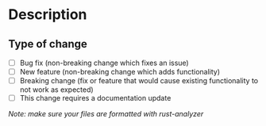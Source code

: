 # Description

<!-- Please include a summary of the change and which issue is fixed. Please also include relevant motivation and context. List any dependencies that are required for this change. -->



## Type of change

<!-- Please put 'x' next to the type of change you are making.
Ex.
- [x] Bug fix (non-breaking change which fixes an issue) -->

- [ ] Bug fix (non-breaking change which fixes an issue)
- [ ] New feature (non-breaking change which adds functionality)
- [ ] Breaking change (fix or feature that would cause existing functionality to not work as expected)
- [ ] This change requires a documentation update

*Note: make sure your files are formatted with rust-analyzer*